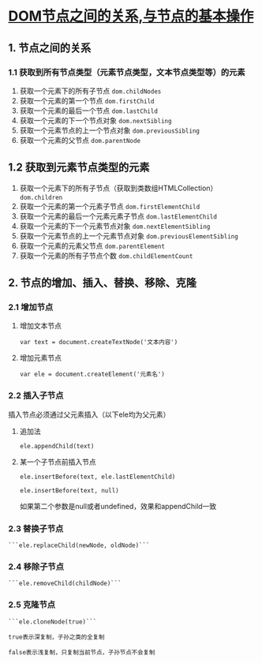 # [DOM节点之间的关系,与节点的基本操作](https://blog.csdn.net/wangpigu5201314/article/details/81835323)

## 1. 节点之间的关系

### 1.1 获取到所有节点类型（元素节点类型，文本节点类型等）的元素

1. 获取一个元素下的所有子节点 ```dom.childNodes```
2. 获取一个元素的第一个节点 ```dom.firstChild```
3. 获取一个元素的最后一个节点 ```dom.lastChild```
4. 获取一个元素的下一个节点对象 ```dom.nextSibling```
5. 获取一个元素节点的上一个节点对象 ```dom.previousSibling```
6. 获取一个元素的父节点 ```dom.parentNode```

## 1.2 获取到元素节点类型的元素

1. 获取一个元素下的所有子节点（获取到类数组HTMLCollection） ```dom.children```
2. 获取一个元素的第一个元素子节点 ```dom.firstElementChild```
3. 获取一个元素的最后一个元素元素子节点 ```dom.lastElementChild```
4. 获取一个元素的下一个元素节点对象 ```dom.nextElementSibling```
5. 获取一个元素节点的上一个元素节点对象 ```dom.previousElementSibling```
6. 获取一个元素的元素父节点 ```dom.parentElement```
7. 获取一个元素的所有子节点个数 ```dom.childElementCount```

## 2. 节点的增加、插入、替换、移除、克隆

### 2.1 增加节点

1. 增加文本节点

    ```var text = document.createTextNode('文本内容')```

2. 增加元素节点

    ```var ele = document.createElement('元素名')```

### 2.2 插入子节点

插入节点必须通过父元素插入（以下ele均为父元素）

1. 追加法

    ```ele.appendChild(text)```

2. 某一个子节点前插入节点

    ```ele.insertBefore(text, ele.lastElementChild)```

    ```ele.insertBefore(text, null)```

    如果第二个参数是null或者undefined，效果和appendChild一致

### 2.3 替换子节点

    ```ele.replaceChild(newNode, oldNode)```

### 2.4 移除子节点

    ```ele.removeChild(childNode)```

### 2.5 克隆节点

    ```ele.cloneNode(true)```

    true表示深复制，子孙之类的全复制

    false表示浅复制，只复制当前节点，子孙节点不会复制
